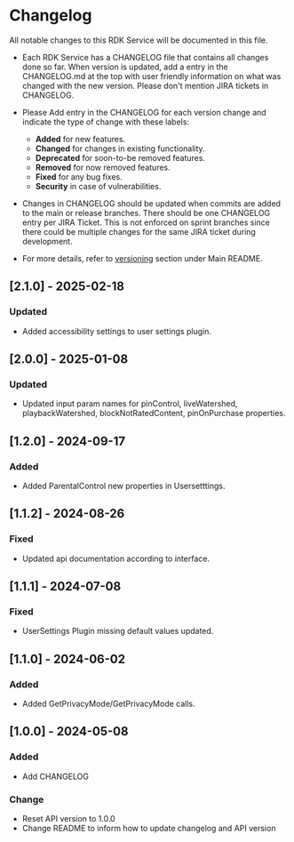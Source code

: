 # Changelog

All notable changes to this RDK Service will be documented in this file.

* Each RDK Service has a CHANGELOG file that contains all changes done so far. When version is updated, add a entry in the CHANGELOG.md at the top with user friendly information on what was changed with the new version. Please don't mention JIRA tickets in CHANGELOG.

* Please Add entry in the CHANGELOG for each version change and indicate the type of change with these labels:
    * **Added** for new features.
    * **Changed** for changes in existing functionality.
    * **Deprecated** for soon-to-be removed features.
    * **Removed** for now removed features.
    * **Fixed** for any bug fixes.
    * **Security** in case of vulnerabilities.

* Changes in CHANGELOG should be updated when commits are added to the main or release branches. There should be one CHANGELOG entry per JIRA Ticket. This is not enforced on sprint branches since there could be multiple changes for the same JIRA ticket during development.

* For more details, refer to [versioning](https://github.com/rdkcentral/rdkservices#versioning) section under Main README.



## [2.1.0] - 2025-02-18
### Updated
- Added accessibility settings to user settings plugin.

## [2.0.0] - 2025-01-08
### Updated
- Updated input param names for pinControl, liveWatershed, playbackWatershed, blockNotRatedContent, pinOnPurchase properties.

## [1.2.0] - 2024-09-17
### Added
- Added ParentalControl new properties in Usersetttings.

## [1.1.2] - 2024-08-26
### Fixed
- Updated api documentation according to interface.

## [1.1.1] - 2024-07-08
### Fixed
- UserSettings Plugin missing default values updated.

## [1.1.0] - 2024-06-02
### Added
- Added GetPrivacyMode/GetPrivacyMode calls.

## [1.0.0] - 2024-05-08
### Added
- Add CHANGELOG

### Change
- Reset API version to 1.0.0
- Change README to inform how to update changelog and API version
